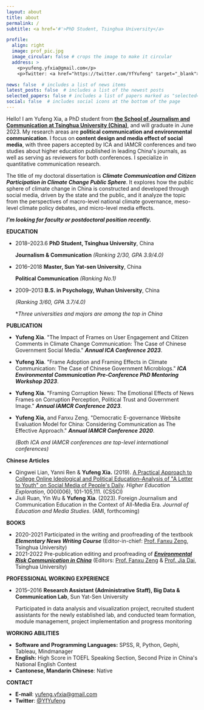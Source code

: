 ```yaml
---
layout: about
title: about
permalink: /
subtitle: <a href='#'>PhD Student, Tsinghua University</a>

profile:
  align: right
  image: prof_pic.jpg
  image_circular: false # crops the image to make it circular
  address: >
    <p>yufeng.yfxia@gmail.com</p>
    <p>Twitter: <a href="https://twitter.com/YfYufeng" target="_blank">@YfYufeng</a></p>

news: false  # includes a list of news items
latest_posts: false  # includes a list of the newest posts
selected_papers: false # includes a list of papers marked as "selected={true}"
social: false  # includes social icons at the bottom of the page
---
```


Hello! I am Yufeng Xia, a PhD student from **[the School of Journalism and Communication at Tsinghua University (China)](https://www.tsjc.tsinghua.edu.cn/en/)**, and will graduate in June 2023. My research areas are **political communication and environmental communication**. I focus on **content design and media effect of social media**, with three papers accepted by ICA and IAMCR conferences and two studies about higher education published in leading China's journals, as well as serving as reviewers for both conferences. I specialize in quantitative communication research.

The title of my doctoral dissertation is ***Climate Communication and Citizen Participation in Climate Change Public Sphere***. It explores how the public sphere of climate change in China is constructed and developed through social media, driven by the state and the public, and it analyze the topic from the perspectives of macro-level national climate governance, meso-level climate policy debates, and micro-level media effects.

***I'm looking for faculty or postdoctoral position recently.***

**EDUCATION**

- 2018–2023.6 **PhD Student, Tsinghua University**, China

  **Journalism & Communication** *(Ranking 2/30, GPA 3.9/4.0)*

- 2016–2018  **Master, Sun Yat-sen University**, China

  **Political Communication** *(Ranking No.1)*

- 2009–2013  **B.S. in Psychology, Wuhan University**, China

  *(Ranking 3/60, GPA 3.7/4.0)*

  **Three universities and majors are among the top in China*

**PUBLICATION** 

- **Yufeng Xia**. "The Impact of Frames on User Engagement and Citizen Comments in Climate Change Communication: The Case of Chinese Government Social Media." ***Annual ICA Conference 2023***.

- **Yufeng Xia**. "Frame Adoption and Framing Effects in Climate Communication: The Case of Chinese Government Microblogs." ***ICA Environmental Communication Pre-Conference PhD Mentoring Workshop 2023***. 

- **Yufeng Xia**. "Framing Corruption News: The Emotional Effects of News Frames on Corruption Perception, Political Trust and Government Image." ***Annual IAMCR Conference 2023***.

- **Yufeng Xia,** and Fanxu Zeng. "Democratic E-governance Website Evaluation Model for China: Considering Communication as The Effective Approach." ***Annual IAMCR Conference 2020***. 

   *(Both ICA and IAMCR conferences are top-level international conferences)*

**Chinese Articles**

- Qingwei Lian, Yanni Ren & **Yufeng Xia.** (2019). [A Practical Approach to College Online Ideological and Political Education–Analysis of "A Letter to Youth" on Social Media of People's Daily](https://kns.cnki.net/kcms2/article/abstract?v=3uoqIhG8C44YLTlOAiTRKibYlV5Vjs7iLik5jEcCI09uHa3oBxtWoI6wGNpGCwXcLLIgl5AZM26joQgqE5c6gzNHTSiFLQ1w&uniplatform=NZKPT&src=copy). *Higher Education Exploration*, 000(006), 101-105,111. (CSSCI)
- Jiuli Ruan, Yin Wu & **Yufeng Xia**. (2023). Foreign Journalism and Communication Education in the Context of All-Media Era. *Journal of Education and Media Studies*. (AMI, forthcoming)

**BOOKS** 

- 2020-2021 Participated in the writing and proofreading of the textbook ***Elementary News Writing Course*** (Editor-in-chief: [Prof. Fanxu Zeng](https://www.tsjc.tsinghua.edu.cn/en/info/1029/1302.htm), Tsinghua University)
- 2021-2022 Pre-publication editing and proofreading of *[**Environmental Risk Communication in China**](https://www.routledge.com/Environmental-Risk-Communication-in-China-Actors-Issues-and-Governance/Dai-Zeng/p/book/9781032103303)* (Editors: [Prof. Fanxu Zeng](https://www.tsjc.tsinghua.edu.cn/en/info/1029/1302.htm) & [Prof. Jia Dai](https://www.tsjc.tsinghua.edu.cn/en/info/1029/1295.htm), Tsinghua University)

**PROFESSIONAL WORKING EXPERIENCE**

- 2015–2016 **Research Assistant (Administrative Staff), Big Data & Communication Lab**, Sun Yat-Sen University

  Participated in data analysis and visualization project, recruited student assistants for the newly established lab, and conducted team formation, module management, project implementation and progress monitoring

**WORKING ABILITIES**

- **Software and Programming Languages:** SPSS, R, Python, Gephi, Tableau, Mindmanager
- **English:** High Score in TOEFL Speaking Section, Second Prize in China's National English Contest
- **Cantonese, Mandarin Chinese**: Native

**CONTACT**

-  **E-mail**: yufeng.yfxia@gmail.com
-  **Twitter**: <a href="https://twitter.com/YfYufeng" target="_blank">@YfYufeng</a>

